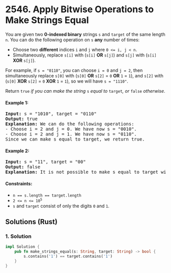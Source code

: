 # 2546. Apply Bitwise Operations to Make Strings Equal
You are given two **0-indexed binary** strings `s` and `target` of the same length `n`. You can do the following operation on `s` **any** number of times:
* Choose two **different** indices `i` and `j` where `0 <= i, j < n`.
* Simultaneously, replace `s[i]` with (`s[i]` **OR** `s[j]`) and `s[j]` with (`s[i]` **XOR** `s[j]`).

For example, if `s = "0110"`, you can choose `i = 0` and `j = 2`, then simultaneously replace `s[0]` with (`s[0]` **OR** `s[2]` = `0` **OR** `1` = `1`), and `s[2]` with (`s[0]` **XOR** `s[2]` = `0` **XOR** `1` = `1`), so we will have `s = "1110"`.

Return `true` *if you can make the string* `s` *equal to* `target`*, or* `false` *otherwise*.

#### Example 1:
<pre>
<strong>Input:</strong> s = "1010", target = "0110"
<strong>Output:</strong> true
<strong>Explanation:</strong> We can do the following operations:
- Choose i = 2 and j = 0. We have now s = "0010".
- Choose i = 2 and j = 1. We have now s = "0110".
Since we can make s equal to target, we return true.
</pre>

#### Example 2:
<pre>
<strong>Input:</strong> s = "11", target = "00"
<strong>Output:</strong> false
<strong>Explanation:</strong> It is not possible to make s equal to target with any number of operations.
</pre>

#### Constraints:
* `n == s.length == target.length`
* <code>2 <= n <= 10<sup>5</sup></code>
* `s` and `target` consist of only the digits `0` and `1`.

## Solutions (Rust)

### 1. Solution
```Rust
impl Solution {
    pub fn make_strings_equal(s: String, target: String) -> bool {
        s.contains('1') == target.contains('1')
    }
}
```
